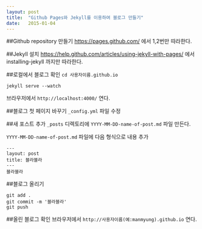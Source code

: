 ```yaml
---
layout: post
title:  "Github Pages와 Jekyll를 이용하여 블로그 만들기"
date:   2015-01-04
---
```


##Github repository 만들기
https://pages.github.com/ 에서 1,2번만 따라한다.

##Jekyll 설치
https://help.github.com/articles/using-jekyll-with-pages/ 에서 installing-jekyll 까지만 따라한다.

##로컬에서 블로그 확인
`cd 사용자이름.github.io`

`jekyll serve --watch`

브라우저에서 `http://localhost:4000/` 연다.

##블로그 첫 페이지 바꾸기
`_config.yml` 파일 수정

##새 포스트 추가
`_posts` 디렉토리에 `YYYY-MM-DD-name-of-post.md` 파일 만든다.

`YYYY-MM-DD-name-of-post.md` 파일에 다음 형식으로 내용 추가

```
---
layout: post
title: 블라블라
---
블라블라
```
##블로그 올리기
```
git add .
git commit -m '블라블라'
git push
```

##올린 블로그 확인
브라우저에서 `http://사용자이름(예:manmyung).github.io` 연다.
